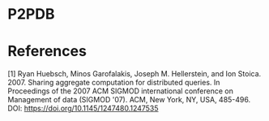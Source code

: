 # P2PDB


# References

[1] Ryan Huebsch, Minos Garofalakis, Joseph M. Hellerstein, and Ion Stoica. 2007. Sharing aggregate computation for distributed queries. In Proceedings of the 2007 ACM SIGMOD international conference on Management of data (SIGMOD '07). ACM, New York, NY, USA, 485-496. DOI: https://doi.org/10.1145/1247480.1247535
